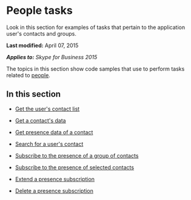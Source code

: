 
# People tasks 
Look in this section for examples of tasks that pertain to the application user's contacts and groups.

 **Last modified:** April 07, 2015

 _**Applies to:** Skype for Business 2015_

The topics in this section show code samples that use to perform tasks related to [people](people_ref.md).


## In this section


- [Get the user's contact list](GetUsersContactList.md)
 
- [Get a contact's data](GetAContactData.md)
 
- [Get presence data of a contact](GetPresenceDataOfAContact.md)
 
- [Search for a user's contact](SearchForUsersContact.md)
 
- [Subscribe to the presence of a group of contacts](SubscribeToThePresenceOfAGroupOfContacts.md)
 
- [Subscribe to the presence of selected contacts](SubscribeToThePresenceOfSelectedContacts.md)
 
- [Extend a presence subscription](ExtendAPresenceSubscription.md)
 
- [Delete a presence subscription](DeleteAPresenceSubscription.md)
 
